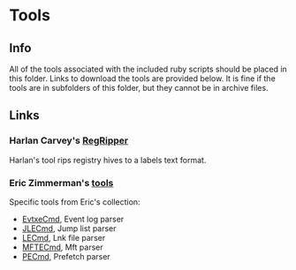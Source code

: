 # Tools

## Info

All of the tools associated with the included ruby scripts should be placed in this folder.  Links to download the tools are provided below.  It is fine if the tools are in subfolders of this folder, but they cannot be in archive files.

## Links

### Harlan Carvey's [RegRipper](https://github.com/keydet89/RegRipper2.8)
Harlan's tool rips registry hives to a labels text format.

### Eric Zimmerman's [tools](https://ericzimmerman.github.io/#!index.md)
Specific tools from Eric's collection:
- [EvtxeCmd](https://f001.backblazeb2.com/file/EricZimmermanTools/EvtxExplorer.zip), Event log parser
- [JLECmd](https://f001.backblazeb2.com/file/EricZimmermanTools/JLECmd.zip), Jump list parser
- [LECmd](https://f001.backblazeb2.com/file/EricZimmermanTools/LECmd.zip), Lnk file parser
- [MFTECmd](https://f001.backblazeb2.com/file/EricZimmermanTools/MFTECmd.zip), Mft parser
- [PECmd](https://f001.backblazeb2.com/file/EricZimmermanTools/PECmd.zip), Prefetch parser
